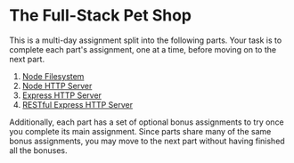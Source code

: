 # The Full-Stack Pet Shop

This is a multi-day assignment split into the following parts. Your task is to complete each part's assignment, one at a time, before moving on to the next part.

1. [Node Filesystem](1-fs/fs.md)
1. [Node HTTP Server](2-http/http.md)
1. [Express HTTP Server](3-express/express.md)
1. [RESTful Express HTTP Server](4-rest/rest.md)

Additionally, each part has a set of optional bonus assignments to try once you complete its main assignment. Since parts share many of the same bonus assignments, you may move to the next part without having finished all the bonuses.
